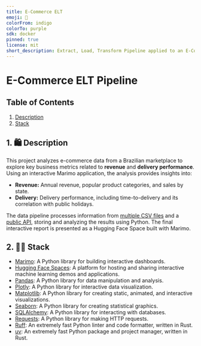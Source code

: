 ```yaml
---
title: E-Commerce ELT
emoji: 🍃
colorFrom: indigo
colorTo: purple
sdk: docker
pinned: true
license: mit
short_description: Extract, Load, Transform Pipeline applied to an E-Commerce
---
```


# E-Commerce ELT Pipeline

## Table of Contents

1. [Description](#1-description)
2. [Stack](#2-stack)

## 1. 🛍️ Description

This project analyzes e-commerce data from a Brazilian marketplace to explore key business metrics related to **revenue** and **delivery performance**. Using an interactive Marimo application, the analysis provides insights into:

- **Revenue:** Annual revenue, popular product categories, and sales by state.
- **Delivery:** Delivery performance, including time-to-delivery and its correlation with public holidays.

The data pipeline processes information from [multiple CSV files](https://www.kaggle.com/datasets/olistbr/brazilian-ecommerce) and a [public API](https://date.nager.at/Api), storing and analyzing the results using Python. The final interactive report is presented as a Hugging Face Space built with Marimo.

## 2. 🧑‍💻 Stack

- [Marimo](https://github.com/marimo-team/marimo): A Python library for building interactive dashboards.
- [Hugging Face Spaces](https://huggingface.co/docs/hub/spaces-config-reference): A platform for hosting and sharing interactive machine learning demos and applications.
- [Pandas](https://pandas.pydata.org/): A Python library for data manipulation and analysis.
- [Plotly](https://plotly.com/python/): A Python library for interactive data visualization.
- [Matplotlib](https://matplotlib.org/): A Python library for creating static, animated, and interactive visualizations.
- [Seaborn](https://seaborn.pydata.org/): A Python library for creating statistical graphics.
- [SQLAlchemy](https://www.sqlalchemy.org/): A Python library for interacting with databases.
- [Requests](https://requests.readthedocs.io/en/latest/): A Python library for making HTTP requests.
- [Ruff](https://github.com/charliermarsh/ruff): An extremely fast Python linter and code formatter, written in Rust.
- [uv](https://github.com/astral-sh/uv): An extremely fast Python package and project manager, written in Rust.
